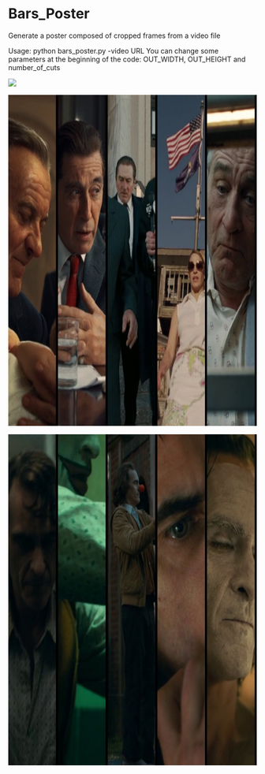 # Bars_Poster
Generate a poster composed of cropped frames from a video file


Usage: python bars_poster.py -video URL
You can change some parameters at the beginning of the code: OUT_WIDTH, OUT_HEIGHT and number_of_cuts 

![](test.gif)

![](Irishman.jpg)

![](Joker.jpg)

